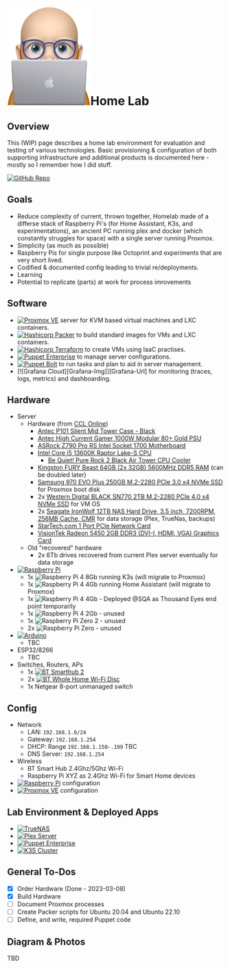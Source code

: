 # ![vlot](./images/vlot.png)Home Lab

## Overview

This (WIP) page describes a home lab environment for evaluation and testing of various technologies. Basic provisioning & configuration of both supporting infrastructure and additional products is documented here - mostly so I remember how I did stuff.

[![GitHub Repo][GitHub-Img]][GitHub-Url]

## Goals

- Reduce complexity of current, thrown together, Homelab made of a differse stack of Raspberry Pi's (for Home Assistant, K3s, and experimentations), an ancient PC running plex and docker (which constantly struggles for space) with a single server running Proxmox.
- Simplicity (as much as possible)
- Raspberry Pis for single purpose like Octoprint and experiments that are very short lived.
- Codified & documented config leading to trivial re/deployments.
- Learning
- Potential to replicate (parts) at work for process imrovements

## Software

- [![Proxmox VE][Proxmox-img]][Proxmox-Url] server for KVM based virtual machines and LXC containers.
- [![Hashicorp Packer][Packer-img]][Packer-Url] to build standard images for VMs and LXC containers.
- [![Hashicorp Terraform][Terraform-Img]][Terraform-Url] to create VMs using IaaC practises.
- [![Puppet Enterprise][PuppetEnterprise-Img]][PuppetEnterprise-Url] to manage server configurations.
- [![Puppet Bolt][Bolt-Img]][Bolt-Url] to run tasks and plan to aid in server management.
- [![Grafana Cloud][Grafana-Img]][Grafana-Url] for monitoring (traces, logs, metrics) and dashboarding.


## Hardware

- Server
  - Hardware (from [CCL Online](https://www.cclonline.com))
    - [Antec P101 Silent Mid Tower Case - Black](https://www.antec.com/product/case/p101-silent)
    - [Antec High Current Gamer 1000W Modular 80+ Gold PSU](https://www.antec.com/product/power/hcg1000-gold)
    - [ASRock Z790 Pro RS Intel Socket 1700 Motherboard](https://www.asrock.com/mb/Intel/Z790%20Pro%20RS/index.asp)
    - [Intel Core i5 13600K Raptor Lake-S CPU](https://www.intel.com/content/www/us/en/products/sku/230493/intel-core-i513600k-processor-24m-cache-up-to-5-10-ghz/specifications.html)
      - [Be Quiet! Pure Rock 2 Black Air Tower CPU Cooler](https://www.bequiet.com/en/cpucooler/1842)
    - [Kingston FURY Beast 64GB (2x 32GB) 5600MHz DDR5 RAM](https://www.kingston.com/unitedkingdom/en/memory/gaming/kingston-fury-beast-ddr5-memory) (can be doubled later)
    - [Samsung 970 EVO Plus 250GB M.2-2280 PCIe 3.0 x4 NVMe SSD](https://www.samsung.com/uk/memory-storage/nvme-ssd/980-pro-pcle-4-0-nvme-m-2-ssd-250gb-mz-v8p250bw/) for Proxmox boot disk
    - 2x [Western Digital BLACK SN770 2TB M.2-2280 PCIe 4.0 x4 NVMe SSD](https://www.westerndigital.com/products/internal-drives/wd-black-sn770-nvme-ssd#WDS200T3X0E) for VM OS
    - 2x [Seagate IronWolf 12TB NAS Hard Drive, 3.5 inch, 7200RPM, 256MB Cache, CMR](https://www.seagate.com/gb/en/products/nas-drives/ironwolf-hard-drive/) for data storage (Plex, TrueNas, backups)
    - [StarTech.com 1 Port PCIe Network Card](https://www.amazon.co.uk/dp/B00E4KZDJ0?psc=1&ref=ppx_yo2ov_dt_b_product_details)
    - [VisionTek Radeon 5450 2GB DDR3 (DVI-I, HDMI, VGA) Graphics Card](https://www.amazon.co.uk/dp/B01CN1F1ZM?psc=1&ref=ppx_yo2ov_dt_b_product_details)
  - Old "recovered" hardware
    - 2x 6Tb drives recovered from current Plex server eventually for data storage
- [![Raspberry Pi][RaspberryPi-Img]][RaspberryPi-Url]
  - 1x ![Raspberry Pi 4][RaspberryPi4-Img] 8Gb running K3s (will migrate to Proxmox)
  - 1x ![Raspberry Pi 4][RaspberryPi4-Img] 4Gb running Home Assistant (will migrate to Proxmox)
  - 1x ![Raspberry Pi 4][RaspberryPi4-Img] 4Gb - Deployed @SQA as Thousand Eyes end point temporarily
  - 1x ![Raspberry Pi 4][RaspberryPi4-Img] 2Gb - unused
  - 1x ![Raspberry Pi Zero 2][RaspberryPiZero2-Img] - unused
  - 2x ![Raspberry Pi Zero][RaspberryPiZero-Img] - unused
- [![Arduino][Arduino-Img]][Arduino-Url]
  - TBC
- ESP32/8266
  - TBC
- Switches, Routers, APs
  - 1x [![BT Smarthub 2][BT-Img]][BT-Url]
  - 2x [![BT Whole Home Wi-Fi Disc][BTDisc-Img]][BTDisc-Url]
  - 1x Netgear 8-port unmanaged switch

## Config

- Network
  - LAN: `192.168.1.0/24`
  - Gateway: `192.168.1.254`
  - DHCP: Range `192.168.1.150-.199` TBC
  - DNS Server: `192.168.1.254` 
- Wireless
  - BT Smart Hub 2.4Ghz/5Ghz Wi-Fi
  - Raspberry Pi XYZ as 2.4Ghz Wi-Fi for Smart Home devices
- [![Raspberry Pi][RaspberryPi-Img]][RaspberryPi-Doc-Url] configuration
- [![Proxmox VE][Proxmox-img]][Proxmox-Doc-Url] configuration


## Lab Environment & Deployed Apps

- [![TrueNAS][TrueNAS-Img]][TrueNas-Doc-Url]
- [![Plex Server][Plex-Img]][Plex-Doc-Url]
- [![Puppet Enterprise][PuppetEnterprise-Img]][Puppet-Doc-Url]
- [![K3S Cluster][K3s-Img]][Kubernetes-Doc-Url]

## General To-Dos

- [x] Order Hardware (Done - 2023-03-08)
- [x] Build Hardware
- [ ] Document Proxmox processes
- [ ] Create Packer scripts for Ubuntu 20.04 and Ubuntu 22.10
- [ ] Define, and write, required Puppet code

## Diagram & Photos

TBD

<!-- MARKDOWN LINKS & IMAGES -->
<!-- https://www.markdownguide.org/basic-syntax/#reference-style-links -->
[GitHub-Url]: https://github.com/Vlot-Ltd/homelab
[GitHub-Img]: https://img.shields.io/badge/GitHub-20232A?style=for-the-badge&logo=github
[Arduino-Img]: https://img.shields.io/badge/Arduino-20232A?style=for-the-badge&logo=arduino&logoColor=00979D
[Arduino-URL]: https://www.arduino.cc
[Bolt-Img]: https://img.shields.io/badge/Puppet_Bolt-20232A?style=for-the-badge&logo=puppet&logoColor=lightgreen
[Bolt-Url]: https://www.puppet.com/docs/bolt/latest/bolt.html
[BT-Img]: https://img.shields.io/badge/BT_Smarthub_2-20232A?style=for-the-badge&logo=bt&logoColor=6400AA
[BT-Url]: https://shop.bt.com/products/bt-smart-hub-2-097683-DYNK.html
[BTDisc-Img]: https://img.shields.io/badge/BT_Whole_Home_WiFi_Disc-20232A?style=for-the-badge&logo=bt&logoColor=6400AA
[BTDisc-Url]: https://shop.bt.com/brands/bt/whole-home-wi-fi
[K3s-Img]: https://img.shields.io/badge/K3s-20232A?style=for-the-badge&logo=k3s
[K3s-Url]: https://k3s.io
[Kubernetes-Doc-Url]: ./kubernetes.md
[Packer-Img]: https://img.shields.io/badge/Packer-20232A?style=for-the-badge&logo=packer
[Packer-Url]: https://proxmox.com/en/proxmox-ve
[Packer-Doc-Url]: ./packer.md
[Plex-Img]: https://img.shields.io/badge/Plex_Media_Server-20232A?style=for-the-badge&logo=plex
[Plex-Url]: https://plex.tv
[Plex-Doc-Url]: ./plex.md
[Proxmox-Img]: https://img.shields.io/badge/Proxmox-20232A?style=for-the-badge&logo=proxmox
[Proxmox-Url]: https://proxmox.com/en/proxmox-ve
[Proxmox-Doc-Url]: ./proxmox.md
[PuppetEnterprise-Img]: https://img.shields.io/badge/Puppet_Enterprise-20232A?style=for-the-badge&logo=puppet
[PuppetEnterprise-Url]: https://www.puppet.com/products/puppet-enterprise
[Puppet-Doc-Url]: ./puppet.md
[RaspberryPi-Img]: https://img.shields.io/badge/Raspberry_Pi-20232A?style=for-the-badge&logo=raspberrypi&logoColor=red
[RaspberryPi4-Img]: https://img.shields.io/badge/Raspberry_Pi_4-20232A?style=for-the-badge&logo=raspberrypi&logoColor=red
[RaspberryPiZero-Img]: https://img.shields.io/badge/Raspberry_Pi_Zero-20232A?style=for-the-badge&logo=raspberrypi&logoColor=red
[RaspberryPiZero2-Img]: https://img.shields.io/badge/Raspberry_Pi_Zero_2-20232A?style=for-the-badge&logo=raspberrypi&logoColor=red
[RaspberryPi-Url]: https://www.raspberrypi.com
[RaspberryPi-Doc-Url]: ./raspberrypi.md
[Terraform-Img]: https://img.shields.io/badge/terraform-20232A?style=for-the-badge&logo=terraform&logoColor=blueviolet
[Terraform-Url]: https://proxmox.com/en/proxmox-ve
[Terraform-Doc-Url]: ./terraform.md
[TrueNas-Img]: https://img.shields.io/badge/TrueNAS-20232A?style=for-the-badge&logo=truenas
[TrueNas-Url]: https://www.truenas.com
[TrueNas-Doc-Url]: ./truenas.md